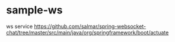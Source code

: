 # sample-ws
ws service
https://github.com/salmar/spring-websocket-chat/tree/master/src/main/java/org/springframework/boot/actuate
